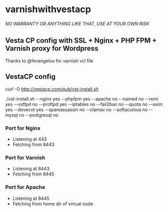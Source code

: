 # varnishwithvestacp
###### NO WARRANTY OR ANYTHING LIKE THAT, USE AT YOUR OWN RISK
## Vesta CP config with SSL + Nginx + PHP FPM + Varnish proxy for Wordpress

Thanks to @fevangelou for varnish vcl file

## VestaCP config
curl -O http://vestacp.com/pub/vst-install.sh

./vst-install.sh --nginx yes --phpfpm yes --apache no --named no --remi yes --vsftpd no --proftpd yes --iptables no --fail2ban no --quota no --exim yes --dovecot yes --spamassassin no --clamav no --softaculous no --mysql no --postgresql no

### Port for Nginx
- Listening at 443
- Fetching from 8443

### Port for Varnish
- Listening at 8443
- Fetching from 8445

### Port for Apache
- Listening at 8445
- Fetching from home dir of virtual node